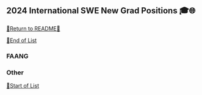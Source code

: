 ## 2024 International SWE New Grad Positions :mortar_board::globe_with_meridians:

[:page_with_curl:Return to README:page_with_curl:](/)

[:arrow_down_small:End of List](#bottom)
<a name="top"></a>

### FAANG

<!-- TABLE_FAANG_START -->
<!-- TABLE_FAANG_END -->

### Other

<!-- TABLE_START -->
<!-- TABLE_END -->

<a name="bottom"></a>
[:arrow_up_small:Start of List](#top)
